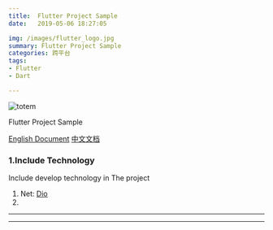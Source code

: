 ```yaml
---
title:	Flutter Project Sample
date:	2019-05-06 18:27:05

img: /images/flutter_logo.jpg
summary: Flutter Project Sample
categories: 跨平台
tags:
- Flutter
- Dart

---
```


![totem](http://puvbjx92j.bkt.clouddn.com/totem_four_logo.jpg)



Flutter Project Sample

[English Document](/README.md)  [中文文档](/README_CH.md)


###	1.Include Technology

Include develop technology in The project

1.	Net:	[Dio](https://github.com/flutterchina/dio)
2.


----




----



